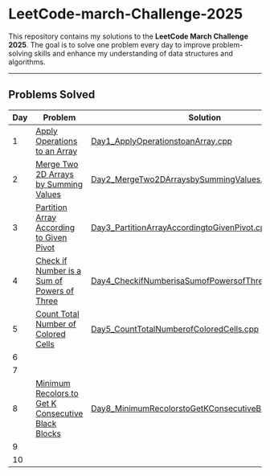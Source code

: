 # LeetCode-march-Challenge-2025

This repository contains my solutions to the **LeetCode March Challenge 2025**. The goal is to solve one problem every day to improve problem-solving skills and enhance my understanding of data structures and algorithms.

---

## Problems Solved
| Day | Problem                                                                | Solution                                   |
|------|-----------------------------------------------------                  |--------------------------------------------|
| 1    | [Apply Operations to an Array](https://leetcode.com/problems/apply-operations-to-an-array/description/?envType=daily-question&envId=2025-03-01) | [Day1_ApplyOperationstoanArray.cpp](./Day1_ApplyOperationstoanArray.cpp/) |
| 2    | [Merge Two 2D Arrays by Summing Values](https://leetcode.com/problems/merge-two-2d-arrays-by-summing-values/description/?envType=daily-question&envId=2025-03-02) | [Day2_MergeTwo2DArraysbySummingValues.cpp](./Day2_MergeTwo2DArraysbySummingValues.cpp) |
| 3    | [Partition Array According to Given Pivot](https://leetcode.com/problems/partition-array-according-to-given-pivot/description/?envType=daily-question&envId=2025-03-03) | [Day3_PartitionArrayAccordingtoGivenPivot.cpp](./Day3_PartitionArrayAccordingtoGivenPivot.cpp) |
| 4    | [Check if Number is a Sum of Powers of Three](https://leetcode.com/problems/check-if-number-is-a-sum-of-powers-of-three/description/?envType=daily-question&envId=2025-03-04) | [Day4_CheckifNumberisaSumofPowersofThree.cpp](./Day4_CheckifNumberisaSumofPowersofThree.cpp) |
| 5    | [Count Total Number of Colored Cells](https://leetcode.com/problems/count-total-number-of-colored-cells/description/?envType=daily-question&envId=2025-03-05) | [Day5_CountTotalNumberofColoredCells.cpp](./Day5_CountTotalNumberofColoredCells.cpp) |
| 6    | []() | [](./) |
| 7    | []() | [](./) |
| 8    | [Minimum Recolors to Get K Consecutive Black Blocks](https://leetcode.com/problems/minimum-recolors-to-get-k-consecutive-black-blocks/description/?envType=daily-question&envId=2025-03-08) | [Day8_MinimumRecolorstoGetKConsecutiveBlackBlocks.cpp](./Day8_MinimumRecolorstoGetKConsecutiveBlackBlocks.cpp) |
| 9    | []() | [](./) |
| 10   | []() | [](./) |
